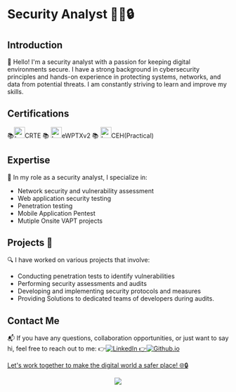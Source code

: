 # Security Analyst 👨‍💻🔒

## Introduction
👋 Hello! I'm a security analyst with a passion for keeping digital environments secure. I have a strong background in cybersecurity principles and hands-on experience in protecting systems, networks, and data from potential threats. I am constantly striving to learn and improve my skills.

##  Certifications
📚<img src="images_gif/loading.gif" width="25" height="25" alt="Loading">CRTE  📚 <img src="https://i.gifer.com/XVo6.gif" width="25" height="25" alt="Loading">eWPTXv2   📚 <img src="https://i.gifer.com/SVKl.gif" width="25" height="25" alt="Loading">CEH(Practical)

## Expertise
💼 In my role as a security analyst, I specialize in:
- Network security and vulnerability assessment
- Web application security testing
- Penetration testing
- Mobile Application Pentest
- Mutiple Onsite VAPT projects

## Projects 🚀
🔍 I have worked on various projects that involve:
- Conducting penetration tests to identify vulnerabilities
- Performing security assessments and audits
- Developing and implementing security protocols and measures
- Providing Solutions to dedicated teams of developers during audits.

## Contact Me
📬 If you have any questions, collaboration opportunities, or just want to say hi, feel free to reach out to me:
👉<a href="https://www.linkedin.com/in/sneakywarwolf"><img src="https://img.shields.io/badge/LinkedIn-blue?style=flat-square&logo=linkedin" alt="LinkedIn">
👉<a href="https://sneakywarwolf.github.io/sneakywarwolf/"><img src="https://img.shields.io/static/v1?label=Github&message=sneakywarwolf&color=blueviolet" alt="Github.io">

Let's work together to make the digital world a safer place! 🌐🔒

<!--
<details>
<p align="center">
  <a href="https://github.com/sneakywarwolf">
    <img src="http://github-profile-summary-cards.vercel.app/api/cards/profile-details?username=sneakywarwolf&theme=transparent" />
  </a>
  <a href="https://github.com/sneakywarwolf">
    <img src="https://github-readme-streak-stats.herokuapp.com/?user=sneakywarwolf&hide_border=true&card_width=338&theme=transparent" />
  </a>
  <a href="https://github.com/sneakywarwolf">
    <img src="http://github-profile-summary-cards.vercel.app/api/cards/stats?username=sneakywarwolf&theme=transparent" />
  </a>
  <a href="https://github.com/sneakywarwolf">
    <img src="https://github-readme-stats.vercel.app/api/top-langs/?username=sneakywarwolf&langs_count=10&exclude_repo=&hide=jupyter%20notebook,vim%20script,cmake,makefile,batchfile,emacs%20lisp,css,html&layout=default&card_width=699&hide_border=true&theme=transparent" />
  </a>
</p>
</details>
-->

<p align="center">
  <a href="https://github.com/sneakywarwolf">
    <img src="https://komarev.com/ghpvc/?username=sneakywarwolf&color=red&style=flat)" />
  </a>
</p>
